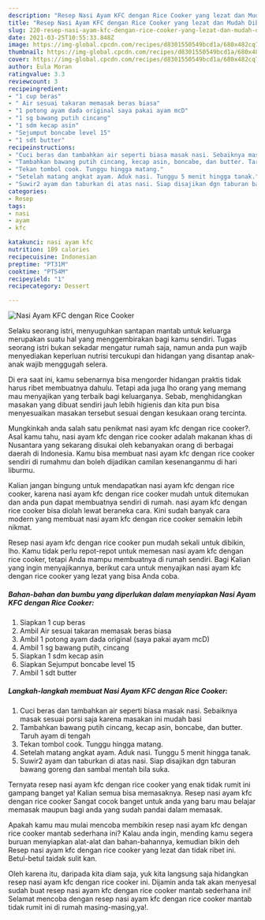 ```yaml
---
description: "Resep Nasi Ayam KFC dengan Rice Cooker yang lezat dan Mudah Dibuat"
title: "Resep Nasi Ayam KFC dengan Rice Cooker yang lezat dan Mudah Dibuat"
slug: 220-resep-nasi-ayam-kfc-dengan-rice-cooker-yang-lezat-dan-mudah-dibuat
date: 2021-03-25T10:55:33.848Z
image: https://img-global.cpcdn.com/recipes/d8301550549bcd1a/680x482cq70/nasi-ayam-kfc-dengan-rice-cooker-foto-resep-utama.jpg
thumbnail: https://img-global.cpcdn.com/recipes/d8301550549bcd1a/680x482cq70/nasi-ayam-kfc-dengan-rice-cooker-foto-resep-utama.jpg
cover: https://img-global.cpcdn.com/recipes/d8301550549bcd1a/680x482cq70/nasi-ayam-kfc-dengan-rice-cooker-foto-resep-utama.jpg
author: Eula Moran
ratingvalue: 3.3
reviewcount: 3
recipeingredient:
- "1 cup beras"
- " Air sesuai takaran memasak beras biasa"
- "1 potong ayam dada original saya pakai ayam mcD"
- "1 sg bawang putih cincang"
- "1 sdm kecap asin"
- "Sejumput boncabe level 15"
- "1 sdt butter"
recipeinstructions:
- "Cuci beras dan tambahkan air seperti biasa masak nasi. Sebaiknya masak sesuai porsi saja karena masakan ini mudah basi"
- "Tambahkan bawang putih cincang, kecap asin, boncabe, dan butter. Taruh ayam di tengah"
- "Tekan tombol cook. Tunggu hingga matang."
- "Setelah matang angkat ayam. Aduk nasi. Tunggu 5 menit hingga tanak."
- "Suwir2 ayam dan taburkan di atas nasi. Siap disajikan dgn taburan bawang goreng dan sambal mentah bila suka."
categories:
- Resep
tags:
- nasi
- ayam
- kfc

katakunci: nasi ayam kfc 
nutrition: 189 calories
recipecuisine: Indonesian
preptime: "PT31M"
cooktime: "PT54M"
recipeyield: "1"
recipecategory: Dessert

---
```



![Nasi Ayam KFC dengan Rice Cooker](https://img-global.cpcdn.com/recipes/d8301550549bcd1a/680x482cq70/nasi-ayam-kfc-dengan-rice-cooker-foto-resep-utama.jpg)

Selaku seorang istri, menyuguhkan santapan mantab untuk keluarga merupakan suatu hal yang menggembirakan bagi kamu sendiri. Tugas seorang istri bukan sekadar mengatur rumah saja, namun anda pun wajib menyediakan keperluan nutrisi tercukupi dan hidangan yang disantap anak-anak wajib menggugah selera.

Di era  saat ini, kamu sebenarnya bisa mengorder hidangan praktis tidak harus ribet membuatnya dahulu. Tetapi ada juga lho orang yang memang mau menyajikan yang terbaik bagi keluarganya. Sebab, menghidangkan masakan yang dibuat sendiri jauh lebih higienis dan kita pun bisa menyesuaikan masakan tersebut sesuai dengan kesukaan orang tercinta. 



Mungkinkah anda salah satu penikmat nasi ayam kfc dengan rice cooker?. Asal kamu tahu, nasi ayam kfc dengan rice cooker adalah makanan khas di Nusantara yang sekarang disukai oleh kebanyakan orang di berbagai daerah di Indonesia. Kamu bisa membuat nasi ayam kfc dengan rice cooker sendiri di rumahmu dan boleh dijadikan camilan kesenanganmu di hari liburmu.

Kalian jangan bingung untuk mendapatkan nasi ayam kfc dengan rice cooker, karena nasi ayam kfc dengan rice cooker mudah untuk ditemukan dan anda pun dapat membuatnya sendiri di rumah. nasi ayam kfc dengan rice cooker bisa diolah lewat beraneka cara. Kini sudah banyak cara modern yang membuat nasi ayam kfc dengan rice cooker semakin lebih nikmat.

Resep nasi ayam kfc dengan rice cooker pun mudah sekali untuk dibikin, lho. Kamu tidak perlu repot-repot untuk memesan nasi ayam kfc dengan rice cooker, tetapi Anda mampu membuatnya di rumah sendiri. Bagi Kalian yang ingin menyajikannya, berikut cara untuk menyajikan nasi ayam kfc dengan rice cooker yang lezat yang bisa Anda coba.

<!--inarticleads1-->

##### Bahan-bahan dan bumbu yang diperlukan dalam menyiapkan Nasi Ayam KFC dengan Rice Cooker:

1. Siapkan 1 cup beras
1. Ambil  Air sesuai takaran memasak beras biasa
1. Ambil 1 potong ayam dada original (saya pakai ayam mcD)
1. Ambil 1 sg bawang putih, cincang
1. Siapkan 1 sdm kecap asin
1. Siapkan Sejumput boncabe level 15
1. Ambil 1 sdt butter




<!--inarticleads2-->

##### Langkah-langkah membuat Nasi Ayam KFC dengan Rice Cooker:

1. Cuci beras dan tambahkan air seperti biasa masak nasi. Sebaiknya masak sesuai porsi saja karena masakan ini mudah basi
1. Tambahkan bawang putih cincang, kecap asin, boncabe, dan butter. Taruh ayam di tengah
1. Tekan tombol cook. Tunggu hingga matang.
1. Setelah matang angkat ayam. Aduk nasi. Tunggu 5 menit hingga tanak.
1. Suwir2 ayam dan taburkan di atas nasi. Siap disajikan dgn taburan bawang goreng dan sambal mentah bila suka.




Ternyata resep nasi ayam kfc dengan rice cooker yang enak tidak rumit ini gampang banget ya! Kalian semua bisa memasaknya. Resep nasi ayam kfc dengan rice cooker Sangat cocok banget untuk anda yang baru mau belajar memasak maupun bagi anda yang sudah pandai dalam memasak.

Apakah kamu mau mulai mencoba membikin resep nasi ayam kfc dengan rice cooker mantab sederhana ini? Kalau anda ingin, mending kamu segera buruan menyiapkan alat-alat dan bahan-bahannya, kemudian bikin deh Resep nasi ayam kfc dengan rice cooker yang lezat dan tidak ribet ini. Betul-betul taidak sulit kan. 

Oleh karena itu, daripada kita diam saja, yuk kita langsung saja hidangkan resep nasi ayam kfc dengan rice cooker ini. Dijamin anda tak akan menyesal sudah buat resep nasi ayam kfc dengan rice cooker mantab sederhana ini! Selamat mencoba dengan resep nasi ayam kfc dengan rice cooker mantab tidak rumit ini di rumah masing-masing,ya!.

